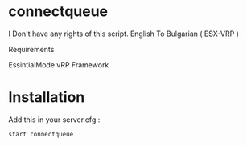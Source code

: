# connectqueue


 I Don't have any rights of this script. 
 English To Bulgarian ( ESX-VRP )

Requirements

   
EssintialMode
   vRP Framework

# Installation

Add this in your server.cfg : 

```start connectqueue```
